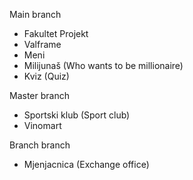 Main branch
- Fakultet Projekt
- Valframe
- Meni
- Milijunaš (Who wants to be millionaire)
- Kviz (Quiz)
  
Master branch
- Sportski klub (Sport club)
- Vinomart
  
Branch branch
- Mjenjacnica (Exchange office)
